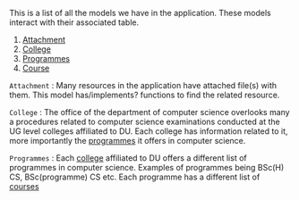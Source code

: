 This is a list of all the models we have in the application. These models interact with their associated table. 

1. [Attachment](#attachment) 
2. [College](#college)
3. [Programmes](#programmes)
4. [Course](#course)



<a name="attachment"></a>
`Attachment` : Many resources in the application have attached file(s) with them. This model has/implements? functions to find the related resource. 

<a name="college"></a>
`College` : The office of the department of computer science overlooks many a procedures related to computer science examinations conducted at the UG level colleges affiliated to DU. Each college has information related to it, more importantly the [programmes](#programmes) it offers in computer science.

<a name="Programmes"></a>
`Programmes` : Each [college](#college) affiliated to DU offers a different list of programmes in computer science. Examples of programmes being BSc(H) CS, BSc(programme) CS etc. Each programme has a different list of [courses](#course)